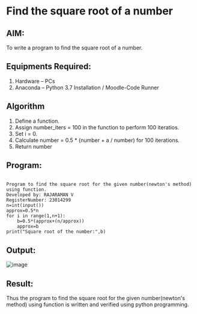 # Find the square root of a number

## AIM:
To write a program to find the square root of a number.

## Equipments Required:
1. Hardware – PCs
2. Anaconda – Python 3.7 Installation / Moodle-Code Runner

## Algorithm
1. Define a function.
2. Assign number_iters = 100 in the function to perform 100 iteratios.
3. Set i = 0.
4. Calculate  number = 0.5 * (number + a / number) for 100 iterations.
5. Return number

## Program:
```

Program to find the square root for the given number(newton's method) using function.
Developed by: RAJARAMAN V
RegisterNumber: 23014299
n=int(input())
approx=0.5*n
for i in range(1,n+1):
    b=0.5*(approx+(n/approx))
    approx=b
print("Square root of the number:",b)
```

## Output:
![image](https://github.com/Rajaraman77/Square-root-of-a-number/assets/150319383/20b5cf4c-015e-4294-ae1d-0e4f6b50a836)



## Result:
Thus the program to find the square root for the given number(newton's method) using function is written and verified using python programming.
